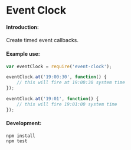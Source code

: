 Event Clock
===================================

#### Introduction:
Create timed event callbacks.

#### Example use:
```js
var eventClock = require('event-clock');

eventClock.at('19:00:30', function() {
    // this will fire at 19:00:30 system time
});

eventClock.at('19:01', function() {
    // this will fire 19:01:00 system time
});
```

#### Development:
```
npm install
npm test
```
